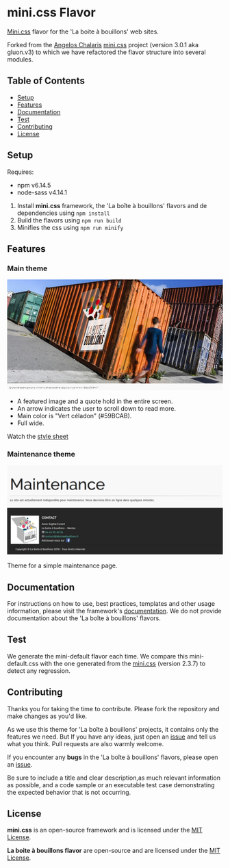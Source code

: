 # mini.css Flavor

[Mini.css](https://github.com/Chalarangelo/mini.css) flavor for the 'La boite à bouillons' web sites.

Forked from the [Angelos Chalaris](https://github.com/Chalarangelo) [mini.css](https://github.com/Chalarangelo/mini.css) project (version 3.0.1 aka gluon.v3) to which we have refactored the flavor structure into several modules.

## Table of Contents

- [Setup](#setup)
- [Features](#features)
- [Documentation](#documentation)
- [Test](#test)
- [Contributing](#contributing)
- [License](#license)

## Setup

Requires:

- npm v6.14.5
- node-sass v4.14.1

1. Install **mini.css** framework, the 'La boîte à bouillons' flavors and de dependencies using `npm install`
2. Build the flavors using `npm run build`
3. Minifies the css using `npm run minify`

## Features

### Main theme

![Main](/docs/main.jpg)

- A featured image and a quote hold in the entire screen.
- An arrow indicates the user to scroll down to read more.
- Main color is "Vert céladon" (#59BCAB).
- Full wide.

Watch the [style sheet](/docs/style-sheet.html)

### Maintenance theme

![Maintenance](/docs/maintenance.jpg)

Theme for a simple maintenance page.

## Documentation

For instructions on how to use, best practices, templates and other usage information, please visit the framework's [documentation](https://minicss.org/docs). We do not provide documentation about the 'La boîte à bouillons' flavors.

## Test

We generate the mini-default flavor each time. We compare this mini-default.css with the one generated from the [mini.css](https://github.com/Chalarangelo/mini.css) (version 2.3.7) to detect any regression.

## Contributing

Thanks you for taking the time to contribute. Please fork the repository and make changes as you'd like.

As we use this theme for 'La boîte à bouillons' projects, it contains only the features we need. But If you have any ideas, just open an [issue](https://github.com/laboiteabouillons/mini.css/issues) and tell us what you think. Pull requests are also warmly welcome.

If you encounter any **bugs** in the 'La boîte à bouillons' flavors, please open an [issue](https://github.com/laboiteabouillons/mini.css/issues).

Be sure to include a title and clear description,as much relevant information as possible, and a code sample or an executable test case demonstrating the expected behavior that is not occurring.

## License

**mini.css** is an open-source framework and is licensed under the [MIT License](https://github.com/Chalarangelo/mini.css/blob/master/LICENSE).

**La boite à bouillons flavor** are open-source and are licensed under the [MIT License](https://github.com/laboiteabouillons/mini.css/blob/master/LICENSE).
